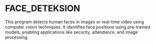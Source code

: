 # FACE_DETEKSION
This program detects human faces in images or real-time video using computer vision techniques. It identifies face positions using pre-trained models, enabling applications like security, attendance, and image processing.
